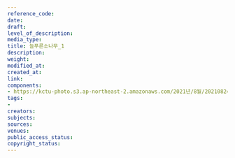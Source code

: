 ```yaml
---
reference_code: 
date: 
draft: 
level_of_description: 
media_type: 
title: 늘푸른소나무_1
description: 
weight: 
modified_at: 
created_at: 
link: 
components:
- https://kctu-photo.s3.ap-northeast-2.amazonaws.com/2021년/8월/20210824_양성윤+전+공무원노조+위원장+12년만의+복직/늘푸른소나무_1.jpg
tags:
- 
creators: 
subjects: 
sources: 
venues: 
public_access_status: 
copyright_status: 
---
```

